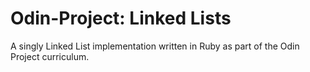 # Odin-Project: Linked Lists

A singly Linked List implementation written in Ruby as part of the Odin Project curriculum.
